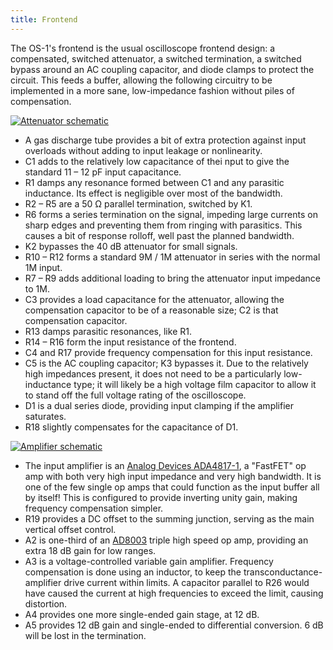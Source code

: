 ```yaml
---
title: Frontend
---
```


The OS-1's frontend is the usual oscilloscope frontend design: a compensated,
switched attenuator, a switched termination, a switched bypass around an
AC coupling capacitor, and diode clamps to protect the circuit. This feeds
a buffer, allowing the following circuitry to be implemented in a more sane,
low-impedance fashion without piles of compensation.

[![Attenuator schematic](https://raw.githubusercontent.com/cpavlina/os/master/Frontend/Planning/Attens.png)](https://raw.githubusercontent.com/cpavlina/os/master/Frontend/Planning/Attens.png)

* A gas discharge tube provides a bit of extra protection against input overloads
        without adding to input leakage or nonlinearity.
* C1 adds to the relatively low capacitance of thei nput to
        give the standard 11 &ndash; 12 pF input capacitance.
* R1 damps any resonance formed between C1 and
        any parasitic inductance. Its effect is negligible over most of the
        bandwidth.
* R2 &ndash; R5 are a 50 &Omega; parallel termination, switched by K1.
* R6 forms a series termination on the signal, impeding large
        currents on sharp edges and preventing them from ringing with parasitics.
        This causes a bit of response rolloff, well past the planned bandwidth.
* K2 bypasses the 40 dB attenuator for small signals.
* R10 &ndash; R12 forms a standard 9M / 1M attenuator in series with the normal
        1M input.
* R7 &ndash; R9 adds additional loading to bring the attenuator input impedance to 1M.
* C3 provides a load capacitance for the attenuator, allowing the compensation
        capacitor to be of a reasonable size; C2 is that compensation capacitor.
* R13 damps parasitic resonances, like R1.
* R14 &ndash; R16 form the input resistance of the frontend.
* C4 and R17 provide frequency compensation for this input resistance.
* C5 is the AC coupling capacitor; K3 bypasses it. Due to the relatively high impedances
        present, it does not need to be a particularly low-inductance type; it will
        likely be a high voltage film capacitor to allow it to stand off the full
        voltage rating of the oscilloscope.
* D1 is a dual series diode, providing input clamping if the amplifier saturates.
* R18 slightly compensates for the capacitance of D1.

[![Amplifier schematic](https://raw.githubusercontent.com/cpavlina/os/master/Frontend/Planning/Amplifier.png)](https://raw.githubusercontent.com/cpavlina/os/master/Frontend/Planning/Amplifier.png)

* The input amplifier is an [Analog Devices ADA4817-1](http://www.analog.com/media/en/technical-documentation/data-sheets/ADA4817-1_4817-2.pdf),
        a "FastFET" op amp with both very high input impedance and very high bandwidth. It is
        one of the few single op amps that could function as the input buffer all by itself!
        This is configured to provide inverting unity gain, making frequency compensation simpler.
* R19 provides a DC offset to the summing junction, serving as the main vertical offset control.
* A2 is one-third of an [AD8003](http://www.analog.com/media/en/technical-documentation/data-sheets/AD8003.pdf)
        triple high speed op amp, providing an extra 18 dB gain for low ranges.
* A3 is a voltage-controlled variable gain amplifier. Frequency compensation is done using
        an inductor, to keep the transconductance-amplifier drive current within limits.
        A capacitor parallel to R26 would have caused the current at high frequencies to
        exceed the limit, causing distortion.
* A4 provides one more single-ended gain stage, at 12 dB.
* A5 provides 12 dB gain and single-ended to differential conversion. 6 dB will be lost in the
        termination.

